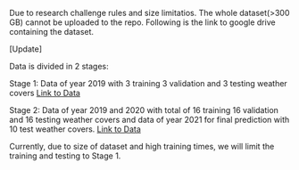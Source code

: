 Due to research challenge rules and size limitatios. The whole dataset(>300 GB) cannot be uploaded to the repo. Following is the link to google drive containing the dataset.

[Update]

Data is divided in 2 stages:

Stage 1: Data of year 2019 with 3 training 3 validation and 3 testing weather covers [Link to Data](https://drive.google.com/drive/folders/1-6wYxhSmVxyqDgEa5UmrHxq-YMqrpi_B)

Stage 2: Data of year 2019 and 2020 with total of 16 training 16 validation and 16 testing weather covers and data of year 2021 for final prediction with 10 test weather covers. [Link to Data](https://drive.google.com/drive/folders/1-Diy7HMMla_t3xzVBwpSWzAIPfyPzz8I)

Currently, due to size of dataset and high training times, we will limit the training and testing to Stage 1.
